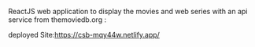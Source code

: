 ReactJS web application to display the movies and web series with an api service from themoviedb.org :

deployed Site:https://csb-mqy44w.netlify.app/
